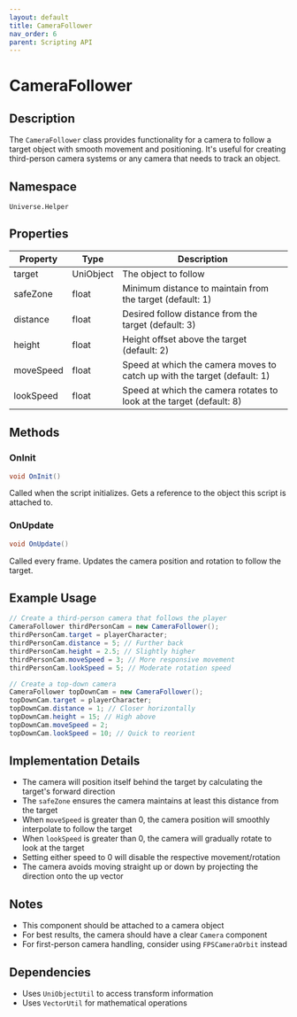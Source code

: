 ```yaml
---
layout: default
title: CameraFollower
nav_order: 6
parent: Scripting API
---
```

# CameraFollower

## Description
The `CameraFollower` class provides functionality for a camera to follow a target object with smooth movement and positioning. It's useful for creating third-person camera systems or any camera that needs to track an object.

## Namespace
`Universe.Helper`

## Properties
| Property | Type | Description |
|----------|------|-------------|
| target | UniObject | The object to follow |
| safeZone | float | Minimum distance to maintain from the target (default: 1) |
| distance | float | Desired follow distance from the target (default: 3) |
| height | float | Height offset above the target (default: 2) |
| moveSpeed | float | Speed at which the camera moves to catch up with the target (default: 1) |
| lookSpeed | float | Speed at which the camera rotates to look at the target (default: 8) |

## Methods

### OnInit
```csharp
void OnInit()
```
Called when the script initializes. Gets a reference to the object this script is attached to.

### OnUpdate
```csharp
void OnUpdate()
```
Called every frame. Updates the camera position and rotation to follow the target.

## Example Usage
```csharp
// Create a third-person camera that follows the player
CameraFollower thirdPersonCam = new CameraFollower();
thirdPersonCam.target = playerCharacter;
thirdPersonCam.distance = 5; // Further back
thirdPersonCam.height = 2.5; // Slightly higher
thirdPersonCam.moveSpeed = 3; // More responsive movement
thirdPersonCam.lookSpeed = 5; // Moderate rotation speed

// Create a top-down camera
CameraFollower topDownCam = new CameraFollower();
topDownCam.target = playerCharacter;
topDownCam.distance = 1; // Closer horizontally
topDownCam.height = 15; // High above
topDownCam.moveSpeed = 2;
topDownCam.lookSpeed = 10; // Quick to reorient
```

## Implementation Details
- The camera will position itself behind the target by calculating the target's forward direction
- The `safeZone` ensures the camera maintains at least this distance from the target
- When `moveSpeed` is greater than 0, the camera position will smoothly interpolate to follow the target
- When `lookSpeed` is greater than 0, the camera will gradually rotate to look at the target
- Setting either speed to 0 will disable the respective movement/rotation
- The camera avoids moving straight up or down by projecting the direction onto the up vector

## Notes
- This component should be attached to a camera object
- For best results, the camera should have a clear `Camera` component 
- For first-person camera handling, consider using `FPSCameraOrbit` instead

## Dependencies
- Uses `UniObjectUtil` to access transform information
- Uses `VectorUtil` for mathematical operations
